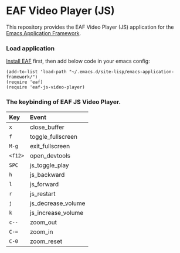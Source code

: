 # EAF Video Player (JS)
This repository provides the EAF Video Player (JS) application for the [Emacs Application Framework](https://github.com/emacs-eaf/emacs-application-framework).

### Load application
[Install EAF](https://github.com/emacs-eaf/emacs-application-framework#install) first, then add below code in your emacs config:

```Elisp
(add-to-list 'load-path "~/.emacs.d/site-lisp/emacs-application-framework/")
(require 'eaf)
(require 'eaf-js-video-player)
```

### The keybinding of EAF JS Video Player.

| Key   | Event   |
| :---- | :------ |
| `x` | close_buffer |
| `f` | toggle_fullscreen |
| `M-g` | exit_fullscreen |
| `<f12>` | open_devtools |
| `SPC` | js_toggle_play |
| `h` | js_backward |
| `l` | js_forward |
| `r` | js_restart |
| `j` | js_decrease_volume |
| `k` | js_increase_volume |
| `c--` | zoom_out |
| `C-=` | zoom_in |
| `C-0` | zoom_reset |
